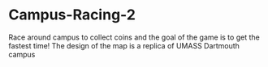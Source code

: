 # Campus-Racing-2
Race around campus to collect coins and the goal of the game is to get the fastest time! The design of the map is a replica of UMASS Dartmouth campus

